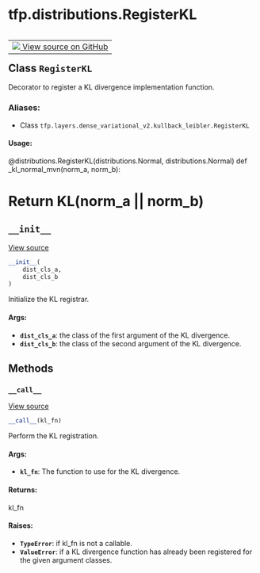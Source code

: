 <div itemscope itemtype="http://developers.google.com/ReferenceObject">
<meta itemprop="name" content="tfp.distributions.RegisterKL" />
<meta itemprop="path" content="Stable" />
<meta itemprop="property" content="__call__"/>
<meta itemprop="property" content="__init__"/>
</div>

# tfp.distributions.RegisterKL


<table class="tfo-notebook-buttons tfo-api" align="left">

<td>
  <a target="_blank" href="https://github.com/tensorflow/probability/blob/master/tensorflow_probability/python/distributions/kullback_leibler.py">
    <img src="https://www.tensorflow.org/images/GitHub-Mark-32px.png" />
    View source on GitHub
  </a>
</td></table>



## Class `RegisterKL`

Decorator to register a KL divergence implementation function.



### Aliases:

* Class `tfp.layers.dense_variational_v2.kullback_leibler.RegisterKL`


<!-- Placeholder for "Used in" -->


#### Usage:



@distributions.RegisterKL(distributions.Normal, distributions.Normal)
def _kl_normal_mvn(norm_a, norm_b):
  # Return KL(norm_a || norm_b)

<h2 id="__init__"><code>__init__</code></h2>

<a target="_blank" href="https://github.com/tensorflow/probability/blob/master/tensorflow_probability/python/distributions/kullback_leibler.py">View source</a>

``` python
__init__(
    dist_cls_a,
    dist_cls_b
)
```

Initialize the KL registrar.


#### Args:


* <b>`dist_cls_a`</b>: the class of the first argument of the KL divergence.
* <b>`dist_cls_b`</b>: the class of the second argument of the KL divergence.



## Methods

<h3 id="__call__"><code>__call__</code></h3>

<a target="_blank" href="https://github.com/tensorflow/probability/blob/master/tensorflow_probability/python/distributions/kullback_leibler.py">View source</a>

``` python
__call__(kl_fn)
```

Perform the KL registration.


#### Args:


* <b>`kl_fn`</b>: The function to use for the KL divergence.


#### Returns:

kl_fn



#### Raises:


* <b>`TypeError`</b>: if kl_fn is not a callable.
* <b>`ValueError`</b>: if a KL divergence function has already been registered for
  the given argument classes.



